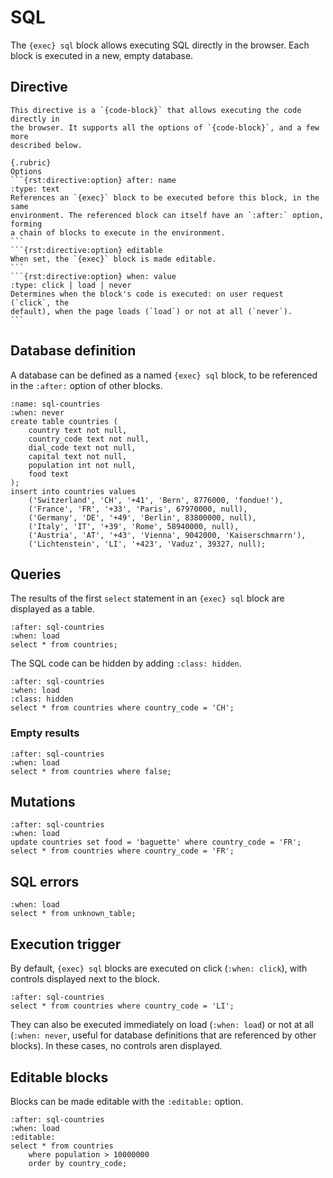 <!-- Copyright 2024 Remy Blank <remy@c-space.org> -->
<!-- SPDX-License-Identifier: MIT -->

# SQL

The `{exec} sql` block allows executing SQL directly in the browser. Each block
is executed in a new, empty database.

## Directive

````{rst:directive} .. {exec}:: language (sql)
This directive is a `{code-block}` that allows executing the code directly in
the browser. It supports all the options of `{code-block}`, and a few more
described below.

{.rubric}
Options
```{rst:directive:option} after: name
:type: text
References an `{exec}` block to be executed before this block, in the same
environment. The referenced block can itself have an `:after:` option, forming
a chain of blocks to execute in the environment.
```
```{rst:directive:option} editable
When set, the `{exec}` block is made editable.
```
```{rst:directive:option} when: value
:type: click | load | never
Determines when the block's code is executed: on user request (`click`, the
default), when the page loads (`load`) or not at all (`never`).
```
````

## Database definition

A database can be defined as a named `{exec} sql` block, to be referenced in the
`:after:` option of other blocks.

```{exec} sql
:name: sql-countries
:when: never
create table countries (
    country text not null,
    country_code text not null,
    dial_code text not null,
    capital text not null,
    population int not null,
    food text
);
insert into countries values
    ('Switzerland', 'CH', '+41', 'Bern', 8776000, 'fondue!'),
    ('France', 'FR', '+33', 'Paris', 67970000, null),
    ('Germany', 'DE', '+49', 'Berlin', 83800000, null),
    ('Italy', 'IT', '+39', 'Rome', 58940000, null),
    ('Austria', 'AT', '+43', 'Vienna', 9042000, 'Kaiserschmarrn'),
    ('Lichtenstein', 'LI', '+423', 'Vaduz', 39327, null);
```

## Queries

The results of the first `select` statement in an `{exec} sql` block are
displayed as a table.

```{exec} sql
:after: sql-countries
:when: load
select * from countries;
```

The SQL code can be hidden by adding `:class: hidden`.

```{exec} sql
:after: sql-countries
:when: load
:class: hidden
select * from countries where country_code = 'CH';
```

### Empty results

```{exec} sql
:after: sql-countries
:when: load
select * from countries where false;
```

## Mutations

```{exec} sql
:after: sql-countries
:when: load
update countries set food = 'baguette' where country_code = 'FR';
select * from countries where country_code = 'FR';
```

## SQL errors

```{exec} sql
:when: load
select * from unknown_table;
```

## Execution trigger

By default, `{exec} sql` blocks are executed on click (`:when: click`), with
controls displayed next to the block.

```{exec} sql
:after: sql-countries
select * from countries where country_code = 'LI';
```

They can also be executed immediately on load (`:when: load`) or not at all
(`:when: never`, useful for database definitions that are referenced by other
blocks). In these cases, no controls aren displayed.

## Editable blocks

Blocks can be made editable with the `:editable:` option.

```{exec} sql
:after: sql-countries
:when: load
:editable:
select * from countries
    where population > 10000000
    order by country_code;
```
